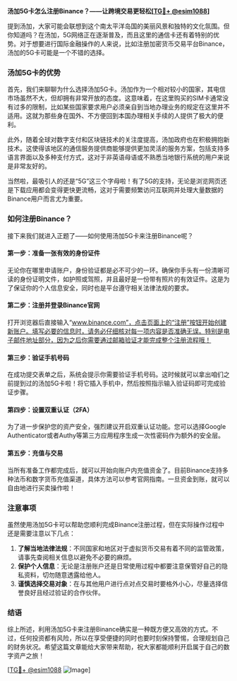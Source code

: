 **汤加5G卡怎么注册Binance？——让跨境交易更轻松[[TG💪+ @esim1088](https://t.me/s/esim1088)]**

提到汤加，大家可能会联想到这个南太平洋岛国的美丽风景和独特的文化氛围。但你知道吗？在汤加，5G网络正在逐渐普及，而且这里的通信卡还有着特别的优势。对于想要进行国际金融操作的人来说，比如注册加密货币交易平台Binance，汤加的5G卡可能是一个不错的选择。

### 汤加5G卡的优势

首先，我们来聊聊为什么选择汤加5G卡。汤加作为一个相对较小的国家，其电信市场虽然不大，但却拥有非常开放的态度。这意味着，在这里购买的SIM卡通常没有过多的限制，比如某些国家要求用户必须亲自到当地办理业务的规定在这里并不适用。这就为那些身在国外、不方便回到本国办理相关手续的人提供了极大的便利。

此外，随着全球对数字支付和区块链技术的关注度提高，汤加政府也在积极拥抱新技术。这使得该地区的通信服务提供商能够提供更加灵活的服务方案，包括支持多语言界面以及多种支付方式，这对于非英语母语或不熟悉当地银行系统的用户来说是非常友好的。

当然啦，最吸引人的还是“5G”这三个字母啦！有了5G的支持，无论是浏览网页还是下载应用都会变得更快更流畅，这对于需要频繁访问互联网并处理大量数据的Binance用户而言尤为重要。

### 如何注册Binance？

接下来我们就进入正题了——如何使用汤加5G卡来注册Binance呢？

#### 第一步：准备一张有效的身份证件

无论你在哪里申请账户，身份验证都是必不可少的一环。确保你手头有一份清晰可读的身份证明文件，如护照或驾照，并且最好是一份带有照片的有效证件。这是为了保证你的个人信息安全，同时也是平台遵守相关法律法规的要求。

#### 第二步：注册并登录Binance官网

打开浏览器后直接输入“www.binance.com”，点击页面上的“注册”按钮开始创建新账户。填写必要的信息时，请务必仔细核对每一项内容是否准确无误。特别是电子邮件地址部分，因为之后你需要通过邮箱验证才能完成整个注册流程哦！

#### 第三步：验证手机号码

在成功提交表单之后，系统会提示你需要验证手机号码。这时候就可以拿出咱们之前提到过的汤加5G卡啦！将它插入手机中，然后按照指示输入验证码即可完成验证步骤。

#### 第四步：设置双重认证（2FA）

为了进一步保护您的资产安全，强烈建议开启双重认证功能。您可以选择Google Authenticator或者Authy等第三方应用程序生成一次性密码作为额外的安全层。

#### 第五步：充值与交易

当所有准备工作都完成后，就可以开始向账户内充值资金了。目前Binance支持多种法币和数字货币充值渠道，具体方法可以参考官网指南。一旦资金到账，就可以自由地进行买卖操作啦！

### 注意事项

虽然使用汤加5G卡可以帮助您顺利完成Binance注册过程，但在实际操作过程中还是需要注意以下几点：

1. **了解当地法律法规**：不同国家和地区对于虚拟货币交易有着不同的监管政策，请事先查阅相关信息以避免不必要的麻烦。
2. **保护个人信息**：无论是注册账户还是日常使用过程中都要注意保管好自己的隐私资料，切勿随意透露给他人。
3. **谨慎选择交易对象**：在与其他用户进行点对点交易时要格外小心，尽量选择信誉良好且经过验证的合作伙伴。

### 结语

综上所述，利用汤加5G卡来注册Binance确实是一种既方便又高效的方式。不过，任何投资都有风险，所以在享受便捷的同时也要时刻保持警惕，合理规划自己的财务状况。希望这篇文章能给大家带来帮助，祝大家都能顺利开启属于自己的数字资产之旅！

[[TG💪+ @esim1088](https://t.me/s/esim1088) ![Image](https://i.postimg.cc/4NQfJmqS/Snipaste-2025-05-13-00-14-12.png)]